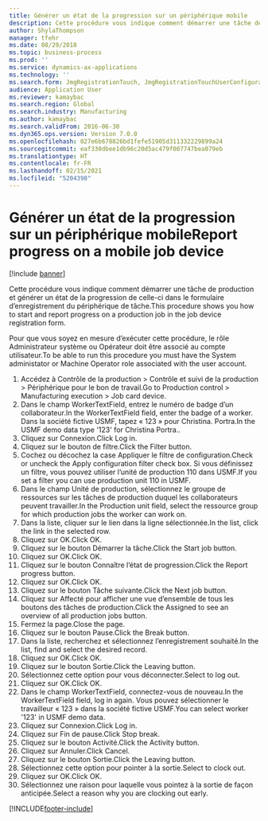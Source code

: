 ```yaml
---
title: Générer un état de la progression sur un périphérique mobile
description: Cette procédure vous indique comment démarrer une tâche de production et générer un état de la progression de celle-ci dans le formulaire d’enregistrement du périphérique de tâche.
author: ShylaThompson
manager: tfehr
ms.date: 08/29/2018
ms.topic: business-process
ms.prod: ''
ms.service: dynamics-ax-applications
ms.technology: ''
ms.search.form: JmgRegistrationTouch, JmgRegistrationTouchUserConfiguration, JmgRegistrationTouchStart, JmgRegistrationTouchReportFeedback, JmgRegistrationTouchAssignedJobs, JmgRegistrationTouchBreak, JmgRegistrationTouchLeave, JmgRegistrationTouchIndirectActivity, JmgDialogForm, JmgRegistrationTouchReportProgress, JmgFeedbackWizard, JmgJobBundleProdFeedback
audience: Application User
ms.reviewer: kamaybac
ms.search.region: Global
ms.search.industry: Manufacturing
ms.author: kamaybac
ms.search.validFrom: 2016-06-30
ms.dyn365.ops.version: Version 7.0.0
ms.openlocfilehash: 027e6b678826bd1fefe51905d311332229899a24
ms.sourcegitcommit: eaf330dbee1db96c20d5ac479f007747bea079eb
ms.translationtype: HT
ms.contentlocale: fr-FR
ms.lasthandoff: 02/15/2021
ms.locfileid: "5204398"
---
```

# <a name="report-progress-on-a-mobile-job-device"></a><span data-ttu-id="e16d8-103">Générer un état de la progression sur un périphérique mobile</span><span class="sxs-lookup"><span data-stu-id="e16d8-103">Report progress on a mobile job device</span></span>

[!include [banner](../../includes/banner.md)]

<span data-ttu-id="e16d8-104">Cette procédure vous indique comment démarrer une tâche de production et générer un état de la progression de celle-ci dans le formulaire d’enregistrement du périphérique de tâche.</span><span class="sxs-lookup"><span data-stu-id="e16d8-104">This procedure shows you how to start and report progress on a production job in the job device registration form.</span></span>



<span data-ttu-id="e16d8-105">Pour que vous soyez en mesure d’exécuter cette procédure, le rôle Administrateur système ou Opérateur doit être associé au compte utilisateur.</span><span class="sxs-lookup"><span data-stu-id="e16d8-105">To be able to run this procedure you must have the System administator or Machine Operator role associated with the user account.</span></span>

1. <span data-ttu-id="e16d8-106">Accédez à Contrôle de la production > Contrôle et suivi de la production > Périphérique pour le bon de travail.</span><span class="sxs-lookup"><span data-stu-id="e16d8-106">Go to Production control > Manufacturing execution > Job card device.</span></span>
2. <span data-ttu-id="e16d8-107">Dans le champ WorkerTextField, entrez le numéro de badge d’un collaborateur.</span><span class="sxs-lookup"><span data-stu-id="e16d8-107">In the WorkerTextField field, enter the badge of a worker.</span></span> <span data-ttu-id="e16d8-108">Dans la société fictive USMF, tapez « 123 » pour Christina. Portra.</span><span class="sxs-lookup"><span data-stu-id="e16d8-108">In the USMF demo data type '123' for Christina Portra..</span></span>
3. <span data-ttu-id="e16d8-109">Cliquez sur Connexion.</span><span class="sxs-lookup"><span data-stu-id="e16d8-109">Click Log in.</span></span>
4. <span data-ttu-id="e16d8-110">Cliquez sur le bouton de filtre.</span><span class="sxs-lookup"><span data-stu-id="e16d8-110">Click the Filter button.</span></span>
5. <span data-ttu-id="e16d8-111">Cochez ou décochez la case Appliquer le filtre de configuration.</span><span class="sxs-lookup"><span data-stu-id="e16d8-111">Check or uncheck the Apply configuration filter check box.</span></span> <span data-ttu-id="e16d8-112">Si vous définissez un filtre, vous pouvez utiliser l’unité de production 110 dans USMF.</span><span class="sxs-lookup"><span data-stu-id="e16d8-112">If you set a filter you can use production unit 110 in USMF.</span></span>
6. <span data-ttu-id="e16d8-113">Dans le champ Unité de production, sélectionnez le groupe de ressources sur les tâches de production duquel les collaborateurs peuvent travailler.</span><span class="sxs-lookup"><span data-stu-id="e16d8-113">In the Production unit field, select the ressource group for which production jobs the worker can work on.</span></span>
7. <span data-ttu-id="e16d8-114">Dans la liste, cliquer sur le lien dans la ligne sélectionnée.</span><span class="sxs-lookup"><span data-stu-id="e16d8-114">In the list, click the link in the selected row.</span></span>
8. <span data-ttu-id="e16d8-115">Cliquez sur OK.</span><span class="sxs-lookup"><span data-stu-id="e16d8-115">Click OK.</span></span>
9. <span data-ttu-id="e16d8-116">Cliquez sur le bouton Démarrer la tâche.</span><span class="sxs-lookup"><span data-stu-id="e16d8-116">Click the Start job button.</span></span>
10. <span data-ttu-id="e16d8-117">Cliquez sur OK.</span><span class="sxs-lookup"><span data-stu-id="e16d8-117">Click OK.</span></span>
11. <span data-ttu-id="e16d8-118">Cliquez sur le bouton Connaître l’état de progression.</span><span class="sxs-lookup"><span data-stu-id="e16d8-118">Click the Report progress button.</span></span>
12. <span data-ttu-id="e16d8-119">Cliquez sur OK.</span><span class="sxs-lookup"><span data-stu-id="e16d8-119">Click OK.</span></span>
13. <span data-ttu-id="e16d8-120">Cliquez sur le bouton Tâche suivante.</span><span class="sxs-lookup"><span data-stu-id="e16d8-120">Click the Next job button.</span></span>
14. <span data-ttu-id="e16d8-121">Cliquez sur Affecté pour afficher une vue d’ensemble de tous les boutons des tâches de production.</span><span class="sxs-lookup"><span data-stu-id="e16d8-121">Click the Assigned to see an overview of all production jobs button.</span></span>
15. <span data-ttu-id="e16d8-122">Fermez la page.</span><span class="sxs-lookup"><span data-stu-id="e16d8-122">Close the page.</span></span>
16. <span data-ttu-id="e16d8-123">Cliquez sur le bouton Pause.</span><span class="sxs-lookup"><span data-stu-id="e16d8-123">Click the Break button.</span></span>
17. <span data-ttu-id="e16d8-124">Dans la liste, recherchez et sélectionnez l’enregistrement souhaité.</span><span class="sxs-lookup"><span data-stu-id="e16d8-124">In the list, find and select the desired record.</span></span>
18. <span data-ttu-id="e16d8-125">Cliquez sur OK.</span><span class="sxs-lookup"><span data-stu-id="e16d8-125">Click OK.</span></span>
19. <span data-ttu-id="e16d8-126">Cliquez sur le bouton Sortie.</span><span class="sxs-lookup"><span data-stu-id="e16d8-126">Click the Leaving button.</span></span>
20. <span data-ttu-id="e16d8-127">Sélectionnez cette option pour vous déconnecter.</span><span class="sxs-lookup"><span data-stu-id="e16d8-127">Select to log out.</span></span>
21. <span data-ttu-id="e16d8-128">Cliquez sur OK.</span><span class="sxs-lookup"><span data-stu-id="e16d8-128">Click OK.</span></span>
22. <span data-ttu-id="e16d8-129">Dans le champ WorkerTextField, connectez-vous de nouveau.</span><span class="sxs-lookup"><span data-stu-id="e16d8-129">In the WorkerTextField field, log in again.</span></span> <span data-ttu-id="e16d8-130">Vous pouvez sélectionner le travailleur « 123 » dans la société fictive USMF.</span><span class="sxs-lookup"><span data-stu-id="e16d8-130">You can select worker '123' in USMF demo data.</span></span>
23. <span data-ttu-id="e16d8-131">Cliquez sur Connexion.</span><span class="sxs-lookup"><span data-stu-id="e16d8-131">Click Log in.</span></span>
24. <span data-ttu-id="e16d8-132">Cliquez sur Fin de pause.</span><span class="sxs-lookup"><span data-stu-id="e16d8-132">Click Stop break.</span></span>
25. <span data-ttu-id="e16d8-133">Cliquez sur le bouton Activité.</span><span class="sxs-lookup"><span data-stu-id="e16d8-133">Click the Activity button.</span></span>
26. <span data-ttu-id="e16d8-134">Cliquez sur Annuler.</span><span class="sxs-lookup"><span data-stu-id="e16d8-134">Click Cancel.</span></span>
27. <span data-ttu-id="e16d8-135">Cliquez sur le bouton Sortie.</span><span class="sxs-lookup"><span data-stu-id="e16d8-135">Click the Leaving button.</span></span>
28. <span data-ttu-id="e16d8-136">Sélectionnez cette option pour pointer à la sortie.</span><span class="sxs-lookup"><span data-stu-id="e16d8-136">Select to clock out.</span></span>
29. <span data-ttu-id="e16d8-137">Cliquez sur OK.</span><span class="sxs-lookup"><span data-stu-id="e16d8-137">Click OK.</span></span>
30. <span data-ttu-id="e16d8-138">Sélectionnez une raison pour laquelle vous pointez à la sortie de façon anticipée.</span><span class="sxs-lookup"><span data-stu-id="e16d8-138">Select a reason why you are clocking out early.</span></span>



[!INCLUDE[footer-include](../../../includes/footer-banner.md)]